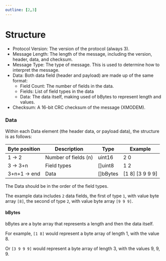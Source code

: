 ```yaml
---
outline: [2,3]
---
```


<script setup>
import ProtocolBytes from '../../../components/ProtocolBytes.vue';
</script>

# Structure

- Protocol Version: The version of the protocol (always 3).
- Message Length: The length of the message, including the version, header, data, and checksum.
- Message Type: The type of message. This is used to determine how to interpret the message.
- Data: Both data field (header and payload) are made up of the same format:
  - Field Count: The number of fields in the data.
  - Fields: List of field types in the data
  - Data: The data itself, making used of bBytes to represent length and values.
- Checksum: A 16-bit CRC checksum of the message (XMODEM).

### Data

Within each Data element (the header data, or payload data), the structure is as follows:

| Byte position | Description      | Type  | Example |
| ------------- | ---------------- | ----- | ------- |
| 1 -> 2             | Number of fields (n) | uint16 | 2 0       |
| 3 -> 3+n      | Field types | []uint8 | 1 2        |
| 3+n+1 -> end  | Data | []bBytes | [1 8] [3 9 9 9]  |

The Data should be in the order of the field types.

The example data includes `2` data fields, the first of type `1`, with value byte array `[8]`, the second of type `2`, with value byte array `[9 9 9]`.

#### bBytes

bBytes are a byte array that represents a length and then the data itself.

For example, `[1 8]` would represent a byte array of length 1, with the value 8.

Or `[3 9 9 9]` would represent a byte array of length 3, with the values 9, 9, 9.
